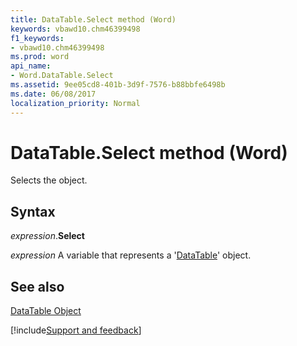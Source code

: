 ```yaml
---
title: DataTable.Select method (Word)
keywords: vbawd10.chm46399498
f1_keywords:
- vbawd10.chm46399498
ms.prod: word
api_name:
- Word.DataTable.Select
ms.assetid: 9ee05cd8-401b-3d9f-7576-b88bbfe6498b
ms.date: 06/08/2017
localization_priority: Normal
---
```



# DataTable.Select method (Word)

Selects the object.


## Syntax

_expression_.**Select**

_expression_ A variable that represents a '[DataTable](Word.DataTable.md)' object.


## See also


[DataTable Object](Word.DataTable.md)

[!include[Support and feedback](~/includes/feedback-boilerplate.md)]